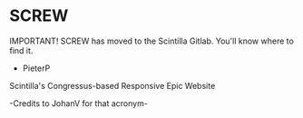 # SCREW
IMPORTANT!
SCREW has moved to the Scintilla Gitlab. You'll know where to find it.
- PieterP

Scintilla's Congressus-based Responsive Epic Website

-Credits to JohanV for that acronym-
